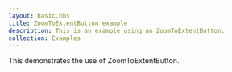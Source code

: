 ```yaml
---
layout: basic.hbs
title: ZoomToExtentButton example
description: This is an example using an ZoomToExtentButton.
collection: Examples
---
```


This demonstrates the use of ZoomToExtentButton.
